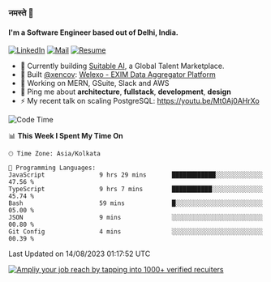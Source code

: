 ### नमस्ते 🙏

#### I'm a Software Engineer based out of Delhi, India.

[![LinkedIn](https://img.shields.io/badge/linkedin-%230077B5.svg)](https://linkedin.com/in/sambhav2612)
[![Mail](https://img.shields.io/badge/gmail-D14836)](mailto:sambhavjain2612@gmail.com)
[![Resume](https://img.shields.io/badge/resume-%23#FFFF00.svg)](https://mega.nz/file/IjA3yaoB#BFfQg1-aKva0piAd_wWs8Hf5dlnYRQ2ZkwtYwNMzBhA)

- 🏢 Currently building [Suitable AI](https://suitable.ai), a Global Talent Marketplace.
- 💅 Built [@xencov](https://github.com/xencov): [Welexo - EXIM Data Aggregator Platform](https://welexo.com)
- 🌱 Working on MERN, GSuite, Slack and AWS
- 💬 Ping me about **architecture**, **fullstack**, **development**, **design**
- ⚡️ My recent talk on scaling PostgreSQL: https://youtu.be/Mt0Aj0AHrXo

<!--START_SECTION:waka-->
![Code Time](http://img.shields.io/badge/Code%20Time-3%2C611%20hrs%2050%20mins-blue)

📊 **This Week I Spent My Time On** 

```text
🕑︎ Time Zone: Asia/Kolkata

💬 Programming Languages: 
JavaScript               9 hrs 29 mins       ████████████░░░░░░░░░░░░░   47.56 % 
TypeScript               9 hrs 7 mins        ███████████░░░░░░░░░░░░░░   45.74 % 
Bash                     59 mins             █░░░░░░░░░░░░░░░░░░░░░░░░   05.00 % 
JSON                     9 mins              ░░░░░░░░░░░░░░░░░░░░░░░░░   00.80 % 
Git Config               4 mins              ░░░░░░░░░░░░░░░░░░░░░░░░░   00.39 % 
```


 Last Updated on 14/08/2023 01:17:52 UTC
<!--END_SECTION:waka-->

[![Ampliy your job reach by tapping into 1000+ verified recuiters](https://user-images.githubusercontent.com/19583619/212717528-45b497fd-e886-4452-90fe-93829667bd63.png)](https://suitable.ai)

